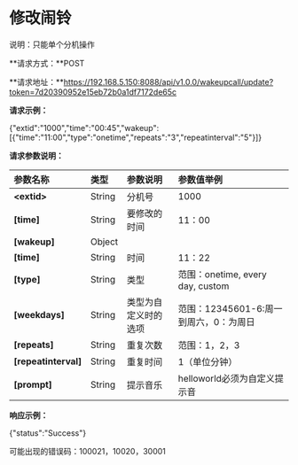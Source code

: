 # 修改闹铃

说明：只能单个分机操作

**请求方式：**POST

**请求地址：**https://192.168.5.150:8088/api/v1.0.0/wakeupcall/update?token=7d20390952e15eb72b0a1df7172de65c

**请求示例：**

{"extid":"1000","time":"00:45","wakeup":\[{"time":"11:00","type":"onetime","repeats":"3","repeatinterval":"5"}\]}

**请求参数说明：**

| 参数名称 | 类型 | 参数说明 | 参数值举例 |
| :--- | :--- | :--- | :--- |
| **&lt;extid&gt;** | String | 分机号 | 1000 |
| **\[time\]** | String | 要修改的时间 | 11：00 |
| **\[wakeup\]** | Object |  |  |
| **\[time\]** | String | 时间 | 11：22 |
| **\[type\]** | String | 类型 | 范围：onetime, every day, custom |
| **\[weekdays\]** | String | 类型为自定义时的选项 | 范围：12345601-6:周一到周六，0：为周日 |
| **\[repeats\]** | String | 重复次数 | 范围：1，2，3 |
| **\[repeatinterval\]** | String | 重复时间 | 1（单位分钟） |
| **\[prompt\]** | String | 提示音乐 | helloworld必须为自定义提示音 |

**响应示例：**

{"status":"Success"}

可能出现的错误码：100021，10020，30001

